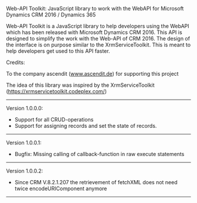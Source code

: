  Web-API Toolkit: JavaScript library to work with the WebAPI for Microsoft Dynamics CRM 2016 / Dynamics 365

Web-API Toolkit is a JavaScript library to help developers using the WebAPI which has been released with
Microsoft Dynamics CRM 2016. This API is designed to simplify the work with the Web-API of CRM 2016. 
The design of the interface is on purpose similar to the XrmServiceToolkit. This is meant to help developers 
get used to this API faster.

Credits:

To the company ascendit (www.ascendit.de) for supporting this project

The idea of this library was inspired by the XrmServiceToolkit (https://xrmservicetoolkit.codeplex.com/)

*****************************************************************************************************************
Version 1.0.0.0: 
 - Support for all CRUD-operations
 - Support for assigning records and set the state of records.
*****************************************************************************************************************
Version 1.0.0.1: 
 - Bugfix: Missing calling of callback-function in raw execute statements
*****************************************************************************************************************
Version 1.0.0.2: 
 - Since CRM V.8.2.1.207 the retrievement of fetchXML does not need twice encodeURIComponent anymore
*****************************************************************************************************************
